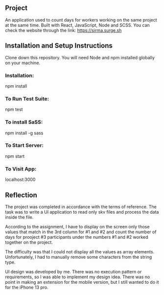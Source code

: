 ## Project

An application used to count days for workers working on the same project at the same time. Built with React, JavaScript, Node and SCSS.
You can check the website through the link: https://sirma.surge.sh

## Installation and Setup Instructions

Clone down this repository. You will need Node and npm installed globally on your machine.

### Installation:

npm install

### To Run Test Suite:

npm test

### To install SaSS:

npm install -g sass

### To Start Server:

npm start

### To Visit App:

localhost:3000

## Reflection

The project was completed in accordance with the terms of reference.
The task was to write a UI application to read only skv files and process the data inside the file.

According to the assignment, I have to display on the screen only those values ​​that match in the 3rd column for #1 and #2 and count the number of days for prooject #3 participants under the numbers #1 and #2 worked together on the project.

The difficulty was that I could not display all the values as array elements. Unfortunately, I had to manually remove some characters from the string type.

UI design was developed by me. There was no execution pattern or requirements, so I was able to implement my design idea.
There was no point in making an extension for the mobile version, but I still wanted to do it for the iPhone 13 pro.
